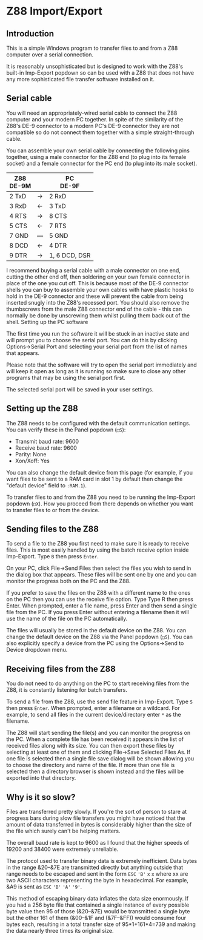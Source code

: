 # Z88 Import/Export

## Introduction

This is a simple Windows program to transfer files to and from a Z88 computer over a serial connection.

It is reasonably unsophisticated but is designed to work with the Z88's built-in Imp-Export popdown so can be used with a Z88 that does not have any more sophisticated file transfer software installed on it.

## Serial cable

You will need an appropriately-wired serial cable to connect the Z88 computer and your modern PC together. In spite of the similarity of the Z88's DE-9 connector to a modern PC's DE-9 connector they are not compatible so do not connect them together with a simple straight-through cable.

You can assemble your own serial cable by connecting the following pins together, using a male connector for the Z88 end (to plug into its female socket) and a female connector for the PC end (to plug into its male socket).

| Z88<br/>DE-9M| | PC<br />DE-9F|
|-----|-|----|
|2 TxD|→|2 RxD|
|3 RxD|←|3 TxD|
|4 RTS|→|8 CTS|
|5 CTS|←|7 RTS|
|7 GND|—|5 GND|
|8 DCD|←|4 DTR|
|9 DTR|→|1, 6 DCD, DSR|

I recommend buying a serial cable with a male connector on one end, cutting the other end off, then soldering on your own female connector in place of the one you cut off. This is because most of the DE-9 connector shells you can buy to assemble your own cables with have plastic hooks to hold in the DE-9 connector and these will prevent the cable from being inserted snugly into the Z88's recessed port. You should also remove the thumbscrews from the male Z88 connector end of the cable - this can normally be done by unscrewing them whilst pulling them back out of the shell.
Setting up the PC software

The first time you run the software it will be stuck in an inactive state and will prompt you to choose the serial port. You can do this by clicking Options→Serial Port and selecting your serial port from the list of names that appears.

Please note that the software will try to open the serial port immediately and will keep it open as long as it is running so make sure to close any other programs that may be using the serial port first.

The selected serial port will be saved in your user settings.

## Setting up the Z88

The Z88 needs to be configured with the default communication settings. You can verify these in the Panel popdown (`□S`):

* Transmit baud rate: 9600
* Receive baud rate: 9600
* Parity: None
* Xon/Xoff: Yes

You can also change the default device from this page (for example, if you want files to be sent to a RAM card in slot 1 by default then change the "default device" field to `:RAM.1`).

To transfer files to and from the Z88 you need to be running the Imp-Export popdown (`□X`). How you proceed from there depends on whether you want to transfer files to or from the device.

## Sending files to the Z88

To send a file to the Z88 you first need to make sure it is ready to receive files. This is most easily handled by using the batch receive option inside Imp-Export. Type `B` then press `Enter`.

On your PC, click File→Send Files then select the files you wish to send in the dialog box that appears. These files will be sent one by one and you can monitor the progress both on the PC and the Z88.

If you prefer to save the files on the Z88 with a different name to the ones on the PC then you can use the receive file option. Type Type R then press Enter. When prompted, enter a file name, press Enter and then send a single file from the PC. If you press Enter without entering a filename then it will use the name of the file on the PC automatically.

The files will usually be stored in the default device on the Z88. You can change the default device on the Z88 via the Panel popdown (`□S`). You can also explicitly specify a device from the PC using the Options→Send to Device dropdown menu.

## Receiving files from the Z88

You do not need to do anything on the PC to start receiving files from the Z88, it is constantly listening for batch transfers.

To send a file from the Z88, use the send file feature in Imp-Export. Type `S` then press `Enter`. When prompted, enter a filename or a wildcard. For example, to send all files in the current device/directory enter `*` as the filename.

The Z88 will start sending the file(s) and you can monitor the progress on the PC. When a complete file has been received it appears in the list of received files along with its size. You can then export these files by selecting at least one of them and clicking File→Save Selected Files As. If one file is selected then a single file save dialog will be shown allowing you to choose the directory and name of the file. If more than one file is selected then a directory browser is shown instead and the files will be exported into that directory.

## Why is it so slow?

Files are transferred pretty slowly. If you're the sort of person to stare at progress bars during slow file transfers you might have noticed that the amount of data transferred in bytes is considerably higher than the size of the file which surely can't be helping matters.

The overall baud rate is kept to 9600 as I found that the higher speeds of 19200 and 38400 were extremely unreliable.

The protocol used to transfer binary data is extremely inefficient. Data bytes in the range &20–&7E are transmitted directly but anything outside that range needs to be escaped and sent in the form `ESC` `'B'` `x` `x` where xx are two ASCII characters representing the byte in hexadecimal. For example, &A9 is sent as `ESC` `'B'` `'A'` `'9'`.

This method of escaping binary data inflates the data size enormously. If you had a 256 byte file that contained a single instance of every possible byte value then 95 of those (&20–&7E) would be transmitted a single byte but the other 161 of them (&00–&1F and (&7F–&FF)) would consume four bytes each, resulting in a total transfer size of 95\*1+161\*4=739 and making the data nearly three times its original size. 
